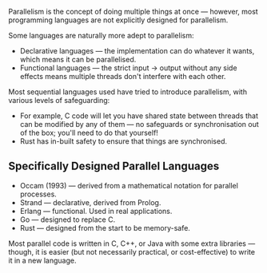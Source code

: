 Parallelism is the concept of doing multiple things at once — however, most programming languages are not explicitly designed for parallelism.

Some languages are naturally more adept to parallelism:
- Declarative languages — the implementation can do whatever it wants, which means it can be parallelised.
- Functional languages — the strict input -> output without any side effects means multiple threads don't interfere with each other.

Most sequential languages used have tried to introduce parallelism, with various levels of safeguarding:
- For example, C code will let you have shared state between threads that can be modified by any of them — no safeguards or synchronisation out of the box; you'll need to do that yourself!
- Rust has in-built safety to ensure that things are synchronised.


## Specifically Designed Parallel Languages
- Occam (1993) — derived from a mathematical notation for parallel processes.
- Strand — declarative, derived from Prolog.
- Erlang — functional. Used in real applications.
- Go — designed to replace C.
- Rust — designed from the start to be memory-safe.

Most parallel code is written in C, C++, or Java with some extra libraries — though, it is easier (but not necessarily practical, or cost-effective) to write it in a new language. 